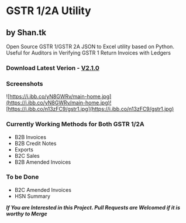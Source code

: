 # GSTR 1/2A Utility

## by Shan.tk

Open Source GSTR 1/GSTR 2A JSON to Excel utility based on Python. Useful for Auditors in Verifying GSTR 1 Return Invoices with Ledgers

### Download Latest Verion - [V2.1.0](https://github.com/tks18/gstr-json-2-excel/releases/download/v2.1.0-stable/gstr_utils-v2.1.0-stable_build.exe)

### Screenshots

![https://i.ibb.co/yN8GWRv/main-home.jpg](https://i.ibb.co/yN8GWRv/main-home.jpg)![https://i.ibb.co/n13zFC9/gstr1.jpg](https://i.ibb.co/n13zFC9/gstr1.jpg)

### Currently Working Methods for Both GSTR 1/2A

* B2B Invoices
* B2B Credit Notes
* Exports
* B2C Sales
* B2B Amended Invoices

### To be Done

* B2C Amended Invoices
* HSN Summary

**_If You are Interested in this Project. Pull Requests are Welcomed if it is worthy to Merge_**
